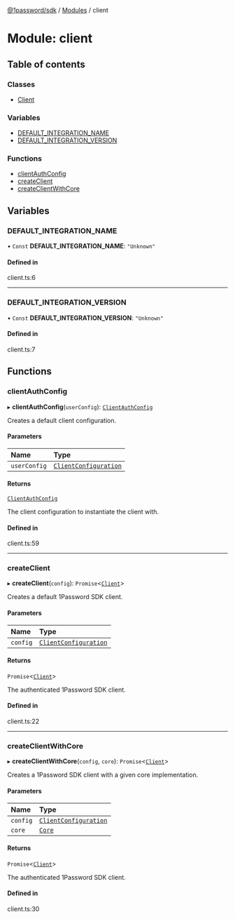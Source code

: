 [@1password/sdk](../README.md) / [Modules](../modules.md) / client

# Module: client

## Table of contents

### Classes

- [Client](../classes/client.Client.md)

### Variables

- [DEFAULT\_INTEGRATION\_NAME](client.md#default_integration_name)
- [DEFAULT\_INTEGRATION\_VERSION](client.md#default_integration_version)

### Functions

- [clientAuthConfig](client.md#clientauthconfig)
- [createClient](client.md#createclient)
- [createClientWithCore](client.md#createclientwithcore)

## Variables

### DEFAULT\_INTEGRATION\_NAME

• `Const` **DEFAULT\_INTEGRATION\_NAME**: ``"Unknown"``

#### Defined in

client.ts:6

___

### DEFAULT\_INTEGRATION\_VERSION

• `Const` **DEFAULT\_INTEGRATION\_VERSION**: ``"Unknown"``

#### Defined in

client.ts:7

## Functions

### clientAuthConfig

▸ **clientAuthConfig**(`userConfig`): [`ClientAuthConfig`](../interfaces/core.ClientAuthConfig.md)

Creates a default client configuration.

#### Parameters

| Name | Type |
| :------ | :------ |
| `userConfig` | [`ClientConfiguration`](../interfaces/configuration.ClientConfiguration.md) |

#### Returns

[`ClientAuthConfig`](../interfaces/core.ClientAuthConfig.md)

The client configuration to instantiate the client with.

#### Defined in

client.ts:59

___

### createClient

▸ **createClient**(`config`): `Promise`\<[`Client`](../classes/client.Client.md)\>

Creates a default 1Password SDK client.

#### Parameters

| Name | Type |
| :------ | :------ |
| `config` | [`ClientConfiguration`](../interfaces/configuration.ClientConfiguration.md) |

#### Returns

`Promise`\<[`Client`](../classes/client.Client.md)\>

The authenticated 1Password SDK client.

#### Defined in

client.ts:22

___

### createClientWithCore

▸ **createClientWithCore**(`config`, `core`): `Promise`\<[`Client`](../classes/client.Client.md)\>

Creates a 1Password SDK client with a given core implementation.

#### Parameters

| Name | Type |
| :------ | :------ |
| `config` | [`ClientConfiguration`](../interfaces/configuration.ClientConfiguration.md) |
| `core` | [`Core`](../interfaces/core.Core.md) |

#### Returns

`Promise`\<[`Client`](../classes/client.Client.md)\>

The authenticated 1Password SDK client.

#### Defined in

client.ts:30
